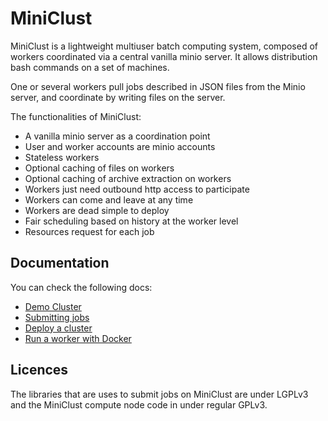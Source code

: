 # MiniClust

MiniClust is a lightweight multiuser batch computing system, composed of workers coordinated via a central vanilla minio server. It allows
distribution bash commands on a set of machines.

One or several workers pull jobs described in JSON files from the Minio server, and coordinate by writing files on the server.

The functionalities of MiniClust:
  - A vanilla minio server as a coordination point
  - User and worker accounts are minio accounts
  - Stateless workers
  - Optional caching of files on workers
  - Optional caching of archive extraction on workers
  - Workers just need outbound http access to participate
  - Workers can come and leave at any time
  - Workers are dead simple to deploy
  - Fair scheduling based on history at the worker level
  - Resources request for each job

## Documentation

You can check the following docs:
- [Demo Cluster](demo/README.md)
- [Submitting jobs](Submit.md)
- [Deploy a cluster](Deploy.md)
- [Run a worker with Docker](https://github.com/openmole/miniclust-worker)

## Licences

The libraries that are uses to submit jobs on MiniClust are under LGPLv3 and the MiniClust compute node code in under regular GPLv3.
